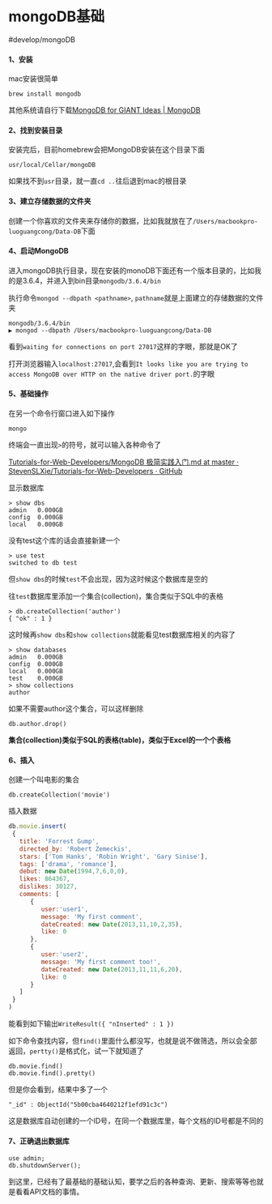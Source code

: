 # mongoDB基础
#develop/mongoDB


#### 1、安装
mac安装很简单
```
brew install mongodb
```
其他系统请自行下载[MongoDB for GIANT Ideas | MongoDB](https://www.mongodb.com/)

#### 2、找到安装目录
安装完后，目前homebrew会把MongoDB安装在这个目录下面
```
usr/local/Cellar/mongoDB
```

如果找不到`usr`目录，就一直`cd ..`往后退到mac的根目录

#### 3、建立存储数据的文件夹
创建一个你喜欢的文件夹来存储你的数据，比如我就放在了`/Users/macbookpro-luoguangcong/Data-DB`下面

#### 4、启动MongoDB
进入mongoDB执行目录，现在安装的monoDB下面还有一个版本目录的，比如我的是3.6.4，并进入到bin目录`mongodb/3.6.4/bin`

执行命令`mongod --dbpath <pathname>`, `pathname`就是上面建立的存储数据的文件夹
```
mongodb/3.6.4/bin                                                             
▶ mongod --dbpath /Users/macbookpro-luoguangcong/Data-DB
```

看到`waiting for connections on port 27017`这样的字眼，那就是OK了

打开浏览器输入`localhost:27017`,会看到`It looks like you are trying to access MongoDB over HTTP on the native driver port.`的字眼

#### 5、基础操作
在另一个命令行窗口进入如下操作
```
mongo
```
终端会一直出现`>`的符号，就可以输入各种命令了

[Tutorials-for-Web-Developers/MongoDB 极简实践入门.md at master · StevenSLXie/Tutorials-for-Web-Developers · GitHub](https://github.com/StevenSLXie/Tutorials-for-Web-Developers/blob/master/MongoDB%20%E6%9E%81%E7%AE%80%E5%AE%9E%E8%B7%B5%E5%85%A5%E9%97%A8.md)

显示数据库
```
> show dbs
admin   0.000GB
config  0.000GB
local   0.000GB
```
没有test这个库的话会直接新建一个
```
> use test
switched to db test
```
但`show dbs`的时候`test`不会出现，因为这时候这个数据库是空的

往`test`数据库里添加一个集合(collection)，集合类似于SQL中的表格
```
> db.createCollection('author')
{ "ok" : 1 }
```
这时候再`show dbs`和`show collections`就能看见test数据库相关的内容了
```
> show databases
admin   0.000GB
config  0.000GB
local   0.000GB
test    0.000GB
> show collections
author
```

如果不需要author这个集合，可以这样删除
```
db.author.drop()
```

**集合(collection)类似于SQL的表格(table)，类似于Excel的一个个表格**

#### 6、插入
创建一个叫电影的集合
```
db.createCollection('movie')
```
插入数据
```js
db.movie.insert(
 {
   title: 'Forrest Gump', 
   directed_by: 'Robert Zemeckis',
   stars: ['Tom Hanks', 'Robin Wright', 'Gary Sinise'],
   tags: ['drama', 'romance'],
   debut: new Date(1994,7,6,0,0),
   likes: 864367,
   dislikes: 30127,
   comments: [	
      {
         user:'user1',
         message: 'My first comment',
         dateCreated: new Date(2013,11,10,2,35),
         like: 0 
      },
      {
         user:'user2',
         message: 'My first comment too!',
         dateCreated: new Date(2013,11,11,6,20),
         like: 0 
      }
   ]
 }
)
```
能看到如下输出`WriteResult({ "nInserted" : 1 })`

如下命令查找内容，但`find()`里面什么都没写，也就是说不做筛选，所以会全部返回，`pertty()`是格式化，试一下就知道了
```
db.movie.find()
db.movie.find().pretty()
```

但是你会看到，结果中多了一个
```
"_id" : ObjectId("5b00cba4640212f1efd91c3c")
```
这是数据库自动创建的一个ID号，在同一个数据库里，每个文档的ID号都是不同的

#### 7、正确退出数据库
```
use admin;
db.shutdownServer();
```

到这里，已经有了最基础的基础认知，要学之后的各种查询、更新、搜索等等也就是看看API文档的事情。